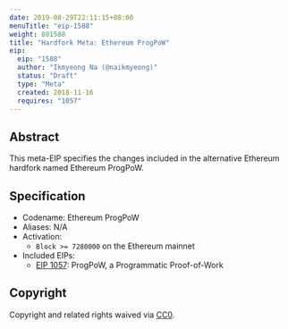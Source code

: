 ```yaml
---
date: 2019-08-29T22:11:15+08:00
menuTitle: "eip-1588"
weight: 801588
title: "Hardfork Meta: Ethereum ProgPoW"
eip:
  eip: "1588"
  author: "Ikmyeong Na (@naikmyeong)"
  status: "Draft"
  type: "Meta"
  created: 2018-11-16
  requires: "1057"
---
```


## Abstract

This meta-EIP specifies the changes included in the alternative Ethereum hardfork named Ethereum ProgPoW.

## Specification

- Codename: Ethereum ProgPoW
- Aliases: N/A
- Activation:
  - `Block >= 7280000` on the Ethereum mainnet
- Included EIPs:
  - [EIP 1057](./eip-1057.md): ProgPoW, a Programmatic Proof-of-Work

## Copyright

Copyright and related rights waived via [CC0](https://creativecommons.org/publicdomain/zero/1.0/).
